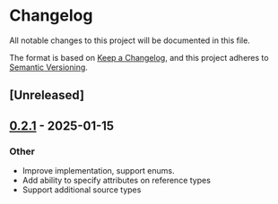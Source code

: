 # Changelog

All notable changes to this project will be documented in this file.

The format is based on [Keep a Changelog](https://keepachangelog.com/en/1.0.0/),
and this project adheres to [Semantic Versioning](https://semver.org/spec/v2.0.0.html).

## [Unreleased]

## [0.2.1](https://github.com/frankmcsherry/columnar/compare/columnar_derive-v0.2.0...columnar_derive-v0.2.1) - 2025-01-15

### Other

- Improve implementation, support enums.
- Add ability to specify attributes on reference types
- Support additional source types
